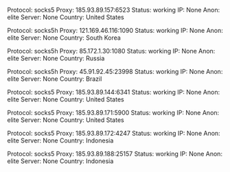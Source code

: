 Protocol: socks5
Proxy: 185.93.89.157:6523
Status: working
IP: None
Anon: elite
Server: None
Country: United States

Protocol: socks5h
Proxy: 121.169.46.116:1090
Status: working
IP: None
Anon: elite
Server: None
Country: South Korea

Protocol: socks5h
Proxy: 85.172.1.30:1080
Status: working
IP: None
Anon: elite
Server: None
Country: Russia

Protocol: socks5h
Proxy: 45.91.92.45:23998
Status: working
IP: None
Anon: elite
Server: None
Country: Brazil

Protocol: socks5
Proxy: 185.93.89.144:6341
Status: working
IP: None
Anon: elite
Server: None
Country: United States

Protocol: socks5
Proxy: 185.93.89.171:5900
Status: working
IP: None
Anon: elite
Server: None
Country: United States

Protocol: socks5
Proxy: 185.93.89.172:4247
Status: working
IP: None
Anon: elite
Server: None
Country: Indonesia

Protocol: socks5
Proxy: 185.93.89.188:25157
Status: working
IP: None
Anon: elite
Server: None
Country: Indonesia

